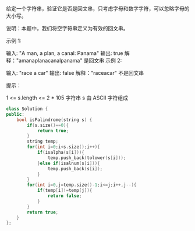 给定一个字符串，验证它是否是回文串，只考虑字母和数字字符，可以忽略字母的大小写。

说明：本题中，我们将空字符串定义为有效的回文串。

 

示例 1:

输入: "A man, a plan, a canal: Panama"
输出: true
解释："amanaplanacanalpanama" 是回文串
示例 2:

输入: "race a car"
输出: false
解释："raceacar" 不是回文串


提示：

1 <= s.length <= 2 * 105
字符串 s 由 ASCII 字符组成

```cpp
class Solution {
public:
    bool isPalindrome(string s) {
        if(s.size()==0){
            return true;
        }
        string temp;
        for(int i=0;i<s.size();i++){
            if(isalpha(s[i])){
                temp.push_back(tolower(s[i]));
            }else if(isalnum(s[i])){
                temp.push_back(s[i]);
            }
        }
        for(int i=0,j=temp.size()-1;i<=j;i++,j--){
            if(temp[i]!=temp[j]){
                return false;
            }
        }
        return true;
    }
};
```

